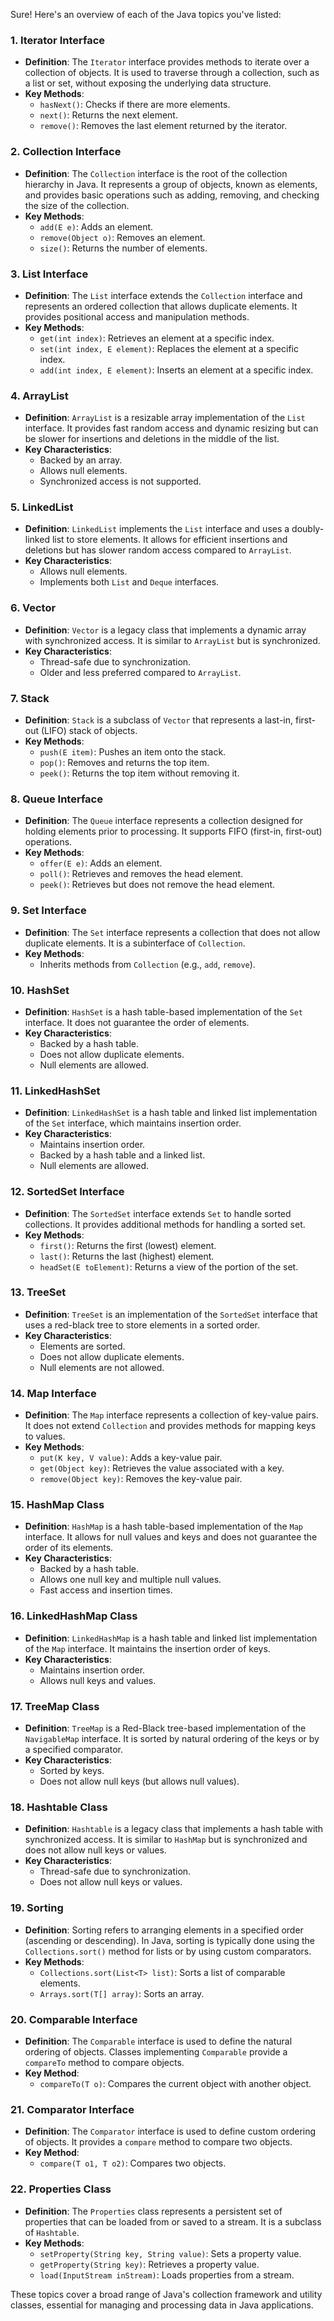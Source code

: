 Sure! Here's an overview of each of the Java topics you've listed:

### 1. **Iterator Interface**
- **Definition**: The `Iterator` interface provides methods to iterate over a collection of objects. It is used to traverse through a collection, such as a list or set, without exposing the underlying data structure.
- **Key Methods**:
  - `hasNext()`: Checks if there are more elements.
  - `next()`: Returns the next element.
  - `remove()`: Removes the last element returned by the iterator.

### 2. **Collection Interface**
- **Definition**: The `Collection` interface is the root of the collection hierarchy in Java. It represents a group of objects, known as elements, and provides basic operations such as adding, removing, and checking the size of the collection.
- **Key Methods**:
  - `add(E e)`: Adds an element.
  - `remove(Object o)`: Removes an element.
  - `size()`: Returns the number of elements.

### 3. **List Interface**
- **Definition**: The `List` interface extends the `Collection` interface and represents an ordered collection that allows duplicate elements. It provides positional access and manipulation methods.
- **Key Methods**:
  - `get(int index)`: Retrieves an element at a specific index.
  - `set(int index, E element)`: Replaces the element at a specific index.
  - `add(int index, E element)`: Inserts an element at a specific index.

### 4. **ArrayList**
- **Definition**: `ArrayList` is a resizable array implementation of the `List` interface. It provides fast random access and dynamic resizing but can be slower for insertions and deletions in the middle of the list.
- **Key Characteristics**:
  - Backed by an array.
  - Allows null elements.
  - Synchronized access is not supported.

### 5. **LinkedList**
- **Definition**: `LinkedList` implements the `List` interface and uses a doubly-linked list to store elements. It allows for efficient insertions and deletions but has slower random access compared to `ArrayList`.
- **Key Characteristics**:
  - Allows null elements.
  - Implements both `List` and `Deque` interfaces.

### 6. **Vector**
- **Definition**: `Vector` is a legacy class that implements a dynamic array with synchronized access. It is similar to `ArrayList` but is synchronized.
- **Key Characteristics**:
  - Thread-safe due to synchronization.
  - Older and less preferred compared to `ArrayList`.

### 7. **Stack**
- **Definition**: `Stack` is a subclass of `Vector` that represents a last-in, first-out (LIFO) stack of objects.
- **Key Methods**:
  - `push(E item)`: Pushes an item onto the stack.
  - `pop()`: Removes and returns the top item.
  - `peek()`: Returns the top item without removing it.

### 8. **Queue Interface**
- **Definition**: The `Queue` interface represents a collection designed for holding elements prior to processing. It supports FIFO (first-in, first-out) operations.
- **Key Methods**:
  - `offer(E e)`: Adds an element.
  - `poll()`: Retrieves and removes the head element.
  - `peek()`: Retrieves but does not remove the head element.

### 9. **Set Interface**
- **Definition**: The `Set` interface represents a collection that does not allow duplicate elements. It is a subinterface of `Collection`.
- **Key Methods**:
  - Inherits methods from `Collection` (e.g., `add`, `remove`).

### 10. **HashSet**
- **Definition**: `HashSet` is a hash table-based implementation of the `Set` interface. It does not guarantee the order of elements.
- **Key Characteristics**:
  - Backed by a hash table.
  - Does not allow duplicate elements.
  - Null elements are allowed.

### 11. **LinkedHashSet**
- **Definition**: `LinkedHashSet` is a hash table and linked list implementation of the `Set` interface, which maintains insertion order.
- **Key Characteristics**:
  - Maintains insertion order.
  - Backed by a hash table and a linked list.
  - Null elements are allowed.

### 12. **SortedSet Interface**
- **Definition**: The `SortedSet` interface extends `Set` to handle sorted collections. It provides additional methods for handling a sorted set.
- **Key Methods**:
  - `first()`: Returns the first (lowest) element.
  - `last()`: Returns the last (highest) element.
  - `headSet(E toElement)`: Returns a view of the portion of the set.

### 13. **TreeSet**
- **Definition**: `TreeSet` is an implementation of the `SortedSet` interface that uses a red-black tree to store elements in a sorted order.
- **Key Characteristics**:
  - Elements are sorted.
  - Does not allow duplicate elements.
  - Null elements are not allowed.

### 14. **Map Interface**
- **Definition**: The `Map` interface represents a collection of key-value pairs. It does not extend `Collection` and provides methods for mapping keys to values.
- **Key Methods**:
  - `put(K key, V value)`: Adds a key-value pair.
  - `get(Object key)`: Retrieves the value associated with a key.
  - `remove(Object key)`: Removes the key-value pair.

### 15. **HashMap Class**
- **Definition**: `HashMap` is a hash table-based implementation of the `Map` interface. It allows for null values and keys and does not guarantee the order of its elements.
- **Key Characteristics**:
  - Backed by a hash table.
  - Allows one null key and multiple null values.
  - Fast access and insertion times.

### 16. **LinkedHashMap Class**
- **Definition**: `LinkedHashMap` is a hash table and linked list implementation of the `Map` interface. It maintains the insertion order of keys.
- **Key Characteristics**:
  - Maintains insertion order.
  - Allows null keys and values.

### 17. **TreeMap Class**
- **Definition**: `TreeMap` is a Red-Black tree-based implementation of the `NavigableMap` interface. It is sorted by natural ordering of the keys or by a specified comparator.
- **Key Characteristics**:
  - Sorted by keys.
  - Does not allow null keys (but allows null values).

### 18. **Hashtable Class**
- **Definition**: `Hashtable` is a legacy class that implements a hash table with synchronized access. It is similar to `HashMap` but is synchronized and does not allow null keys or values.
- **Key Characteristics**:
  - Thread-safe due to synchronization.
  - Does not allow null keys or values.

### 19. **Sorting**
- **Definition**: Sorting refers to arranging elements in a specified order (ascending or descending). In Java, sorting is typically done using the `Collections.sort()` method for lists or by using custom comparators.
- **Key Methods**:
  - `Collections.sort(List<T> list)`: Sorts a list of comparable elements.
  - `Arrays.sort(T[] array)`: Sorts an array.

### 20. **Comparable Interface**
- **Definition**: The `Comparable` interface is used to define the natural ordering of objects. Classes implementing `Comparable` provide a `compareTo` method to compare objects.
- **Key Method**:
  - `compareTo(T o)`: Compares the current object with another object.

### 21. **Comparator Interface**
- **Definition**: The `Comparator` interface is used to define custom ordering of objects. It provides a `compare` method to compare two objects.
- **Key Method**:
  - `compare(T o1, T o2)`: Compares two objects.

### 22. **Properties Class**
- **Definition**: The `Properties` class represents a persistent set of properties that can be loaded from or saved to a stream. It is a subclass of `Hashtable`.
- **Key Methods**:
  - `setProperty(String key, String value)`: Sets a property value.
  - `getProperty(String key)`: Retrieves a property value.
  - `load(InputStream inStream)`: Loads properties from a stream.

These topics cover a broad range of Java's collection framework and utility classes, essential for managing and processing data in Java applications.